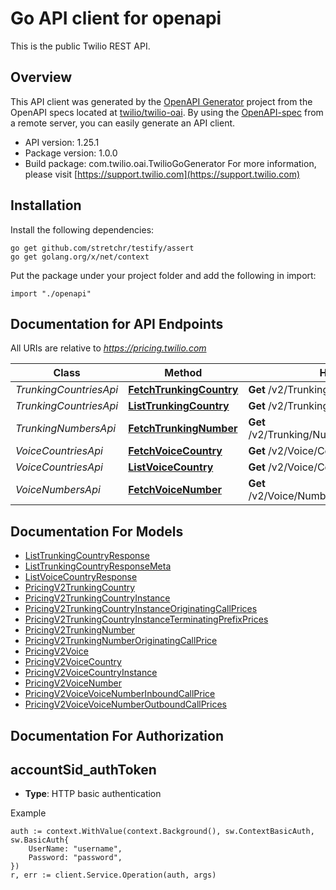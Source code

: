 # Go API client for openapi

This is the public Twilio REST API.

## Overview
This API client was generated by the [OpenAPI Generator](https://openapi-generator.tech) project from the OpenAPI specs located at [twilio/twilio-oai](https://github.com/twilio/twilio-oai/tree/main/spec).  By using the [OpenAPI-spec](https://www.openapis.org/) from a remote server, you can easily generate an API client.

- API version: 1.25.1
- Package version: 1.0.0
- Build package: com.twilio.oai.TwilioGoGenerator
For more information, please visit [https://support.twilio.com](https://support.twilio.com)

## Installation

Install the following dependencies:

```shell
go get github.com/stretchr/testify/assert
go get golang.org/x/net/context
```

Put the package under your project folder and add the following in import:

```golang
import "./openapi"
```

## Documentation for API Endpoints

All URIs are relative to *https://pricing.twilio.com*

Class | Method | HTTP request | Description
------------ | ------------- | ------------- | -------------
*TrunkingCountriesApi* | [**FetchTrunkingCountry**](docs/TrunkingCountriesApi.md#fetchtrunkingcountry) | **Get** /v2/Trunking/Countries/{IsoCountry} | 
*TrunkingCountriesApi* | [**ListTrunkingCountry**](docs/TrunkingCountriesApi.md#listtrunkingcountry) | **Get** /v2/Trunking/Countries | 
*TrunkingNumbersApi* | [**FetchTrunkingNumber**](docs/TrunkingNumbersApi.md#fetchtrunkingnumber) | **Get** /v2/Trunking/Numbers/{DestinationNumber} | 
*VoiceCountriesApi* | [**FetchVoiceCountry**](docs/VoiceCountriesApi.md#fetchvoicecountry) | **Get** /v2/Voice/Countries/{IsoCountry} | 
*VoiceCountriesApi* | [**ListVoiceCountry**](docs/VoiceCountriesApi.md#listvoicecountry) | **Get** /v2/Voice/Countries | 
*VoiceNumbersApi* | [**FetchVoiceNumber**](docs/VoiceNumbersApi.md#fetchvoicenumber) | **Get** /v2/Voice/Numbers/{DestinationNumber} | 


## Documentation For Models

 - [ListTrunkingCountryResponse](docs/ListTrunkingCountryResponse.md)
 - [ListTrunkingCountryResponseMeta](docs/ListTrunkingCountryResponseMeta.md)
 - [ListVoiceCountryResponse](docs/ListVoiceCountryResponse.md)
 - [PricingV2TrunkingCountry](docs/PricingV2TrunkingCountry.md)
 - [PricingV2TrunkingCountryInstance](docs/PricingV2TrunkingCountryInstance.md)
 - [PricingV2TrunkingCountryInstanceOriginatingCallPrices](docs/PricingV2TrunkingCountryInstanceOriginatingCallPrices.md)
 - [PricingV2TrunkingCountryInstanceTerminatingPrefixPrices](docs/PricingV2TrunkingCountryInstanceTerminatingPrefixPrices.md)
 - [PricingV2TrunkingNumber](docs/PricingV2TrunkingNumber.md)
 - [PricingV2TrunkingNumberOriginatingCallPrice](docs/PricingV2TrunkingNumberOriginatingCallPrice.md)
 - [PricingV2Voice](docs/PricingV2Voice.md)
 - [PricingV2VoiceCountry](docs/PricingV2VoiceCountry.md)
 - [PricingV2VoiceCountryInstance](docs/PricingV2VoiceCountryInstance.md)
 - [PricingV2VoiceNumber](docs/PricingV2VoiceNumber.md)
 - [PricingV2VoiceVoiceNumberInboundCallPrice](docs/PricingV2VoiceVoiceNumberInboundCallPrice.md)
 - [PricingV2VoiceVoiceNumberOutboundCallPrices](docs/PricingV2VoiceVoiceNumberOutboundCallPrices.md)


## Documentation For Authorization



## accountSid_authToken

- **Type**: HTTP basic authentication

Example

```golang
auth := context.WithValue(context.Background(), sw.ContextBasicAuth, sw.BasicAuth{
    UserName: "username",
    Password: "password",
})
r, err := client.Service.Operation(auth, args)
```

